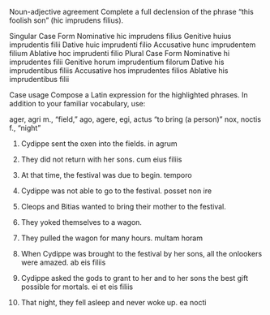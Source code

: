 Noun-adjective agreement
Complete a full declension of the phrase “this foolish son” (hic imprudens filius).

Singular
 Case	           Form
Nominative	hic imprudens filius
Genitive	 huius imprudentis filii
Dative	 huic imprudenti filio
Accusative	 hunc imprudentem filium
Ablative	 hoc imprudenti filio
Plural
Case	           Form
Nominative	 hi imprudentes filii
Genitive	 horum imprudentium filorum
Dative	 his imprudentibus filiis
Accusative	 hos imprudentes filios
Ablative	 his imprudentibus filii

Case usage
Compose a Latin expression for the highlighted phrases. In addition to your familiar vocabulary, use:

ager, agri m., “field,”
ago, agere, egi, actus “to bring (a person)”
nox, noctis f., “night”
1. Cydippe sent the oxen into the fields.
in agrum
2. They did not return with her sons.
cum eius filiis
3. At that time, the festival was due to begin.
temporo
4. Cydippe was not able to go to the festival.
posset non ire
5. Cleops and Bitias wanted to bring their mother to the festival.

6. They yoked themselves to a wagon.

7. They pulled the wagon for many hours.
multam horam
8. When Cydippe was brought to the festival by her sons, all the onlookers were amazed.
ab eis filiis
9. Cydippe asked the gods to grant to her and to her sons the best gift possible for mortals.
ei et eis filiis
10. That night, they fell asleep and never woke up.
ea nocti
